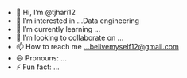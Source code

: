 - 👋 Hi, I’m @tjhari12
- 👀 I’m interested in ...Data engineering 
- 🌱 I’m currently learning ...
- 💞️ I’m looking to collaborate on ...
- 📫 How to reach me ...belivemyself12@gmail.com
- 😄 Pronouns: ...
- ⚡ Fun fact: ...

<!---
tjhari12/tjhari12 is a ✨ special ✨ repository because its `README.md` (this file) appears on your GitHub profile.
You can click the Preview link to take a look at your changes.
--->
